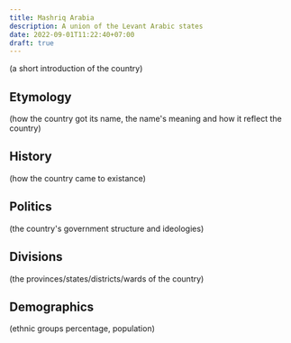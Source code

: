 ```yaml
---
title: Mashriq Arabia
description: A union of the Levant Arabic states
date: 2022-09-01T11:22:40+07:00
draft: true
---
```

(a short introduction of the country)
## Etymology
(how the country got its name, the name's meaning and how it reflect the country)
## History
(how the country came to existance)
## Politics
(the country's government structure and ideologies)
## Divisions
(the provinces/states/districts/wards of the country)
## Demographics
(ethnic groups percentage, population)
